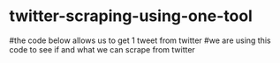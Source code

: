 # twitter-scraping-using-one-tool
#the code below allows us to get 1 tweet from twitter #we are using this code to see if and what we can scrape from twitter
